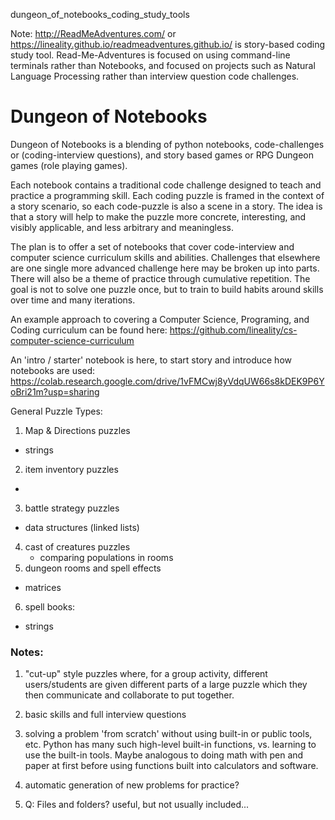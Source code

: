 dungeon_of_notebooks_coding_study_tools

Note: http://ReadMeAdventures.com/ or https://lineality.github.io/readmeadventures.github.io/ is story-based coding study tool. Read-Me-Adventures is focused on using command-line terminals rather than Notebooks, and focused on projects such as Natural Language Processing rather than interview question code challenges.

# Dungeon of Notebooks 

Dungeon of Notebooks is a blending of python notebooks, code-challenges or (coding-interview questions), and story based games or RPG Dungeon games (role playing games).

Each notebook contains a traditional code challenge designed to teach and practice a programming skill. Each coding puzzle is framed in the context of a story scenario, so each code-puzzle is also a scene in a story. The idea is that a story will help to make the puzzle more concrete, interesting, and visibly applicable, and less arbitrary and meaningless. 

The plan is to offer a set of notebooks that cover code-interview and computer science curriculum skills and abilities. Challenges that elsewhere are one single more advanced challenge here may be broken up into parts. There will also be a theme of practice through cumulative repetition. The goal is not to solve one puzzle once, but to train to build habits around skills over time and many iterations. 

An example approach to covering a Computer Science, Programing, and Coding curriculum can be found here: https://github.com/lineality/cs-computer-science-curriculum 

An 'intro / starter' notebook is here, to start story and introduce how notebooks are used:
https://colab.research.google.com/drive/1vFMCwj8yVdqUW66s8kDEK9P6YoBri21m?usp=sharing

General Puzzle Types:
1. Map & Directions puzzles
- strings
2. item inventory puzzles
- 
3. battle strategy puzzles
- data structures (linked lists)
4. cast of creatures puzzles
	- comparing populations in rooms
5. dungeon rooms and spell effects
- matrices 
6. spell books:
- strings


### Notes:
1. "cut-up" style puzzles where, for a group activity, different users/students are given different parts of a large puzzle which they then communicate and collaborate to put together.

2. basic skills and full interview questions

3. solving a problem 'from scratch' without using built-in or public tools, etc. Python has many such high-level built-in functions, vs. learning to use the built-in tools. Maybe analogous to doing math with pen and paper at first before using functions built into calculators and software.  

4. automatic generation of new problems for practice?

5. Q: Files and folders? useful, but not usually included...

